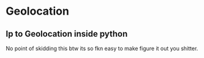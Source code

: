 # Geolocation
Ip to Geolocation inside python
--------------------------------------------------------------------------------
No point of skidding this btw its so fkn easy to make figure it out you shitter.
